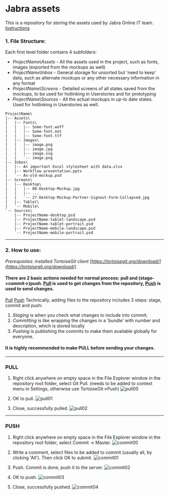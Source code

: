 # Jabra assets

This is a repository for storing the assets used by Jabra Online IT team. 
[Instructions](#how-to-use)

### 1. File Structure:

Each first level folder contains 4 subfolders:
+ *ProjectName\Assets* - All the assets used in the project, such as fonts, images (exported from the mockups as well)
+ *ProjectName\Inbox* - General storage for unsorted but 'need to keep' data, such as alternate mockups or any other necessary information in any format
+ *ProjectName\Screens* - Detailed screens of all states saved from the mockups, to be used for hotlinking in Userstories and for prototyping
+ *ProjectName\Sources* - All the actual mockups in up-to date states. Used for hotlinking in Userstories as well.

```
ProjectName\
|-- Assets\
|   |-- Fonts\
|   |   |-- Some-font.woff
|   |   |-- Some-font.eot
|   |   |-- Some-font.ttf
|   |-- Images\
|   |   |-- image.png
|   |   |-- image.jpg
|   |   |-- image.svg
|   |   `-- image.png
|-- Inbox\
|   |-- An important Excel stylesheet with data.xlsx
|   |-- Workflow presentation.pptx
|   `-- An-old-mockup.psd
|-- Screens\
|   |-- Desktop\
|   |   |-- 00-Desktop-Mockup.jpg
|   |   |-- ...
|   |   `-- 27-Desktop-Mockup-Partner-Signout-Form-Collapsed.jpg
|   |-- Tablet\
|   `-- Mobile\
`-- Sources\
    |-- ProjectName-desktop.psd
    |-- ProjectName-tablet-landscape.psd
    |-- ProjectName-tablet-portrait.psd
    |-- ProjectName-mobile-landscape.psd
    `-- ProjectName-mobile-portrait.psd
```

-----------------------
### 2. How to use: 
[id]:how-to-use

*Prerequisites: installed TortoiseGit client [https://tortoisegit.org/download/](https://tortoisegit.org/download/)*

#### There are 2 basic actions needed for normal process: pull and (stage->commit->)push. [Pull](#pull) is used to get changes from the repository, [Push](#push) is used to send changes.
[Pull](#pull)
[Push](#push)
 Technically, adding files to the repository includes 3 steps: stage, commit and push:
 1. *Staging* is when you check what changes to include into commit;
 2. *Committing* is like wrapping the changes in a 'bundle' with number and description, which is stored locally
 3. *Pushing* is publishing the commits to make them available globally for everyone.

#### It is highly recommended to make PULL before sending your changes.

-----------------------

### PULL 
[id]:pull

1. Right click anywhere on empty space in the File Explorer window in the repository root folder, select Git Pull. (needs to be added to context menu in Settings, otherwise use TortoiseGit->Push)
![pull00](https://raw.githubusercontent.com/gunnzolder/gunnzolder.github.io/master/jabra-assets-description/.images/pull-00-context-menu.png?raw)

2. OK to pull.
![pull01](https://raw.githubusercontent.com/gunnzolder/gunnzolder.github.io/master/jabra-assets-description/.images/pull-01-pull.png?raw)

3. Close, successfully pulled.
![pull02](https://raw.githubusercontent.com/gunnzolder/gunnzolder.github.io/master/jabra-assets-description/.images/pull-02-success.png?raw)

-----------------------

### PUSH 
[id]:push

1. Right click anywhere on empty space in the File Explorer window in the repository root folder, select Commit -> Master.
![commit00](https://raw.githubusercontent.com/gunnzolder/gunnzolder.github.io/master/jabra-assets-description/.images/commit-00-context-menu.png?raw)

2. Write a comment, select files to be added to commit (usually all, by clicking 'All'). Then click OK to submit.
![commit01](https://raw.githubusercontent.com/gunnzolder/gunnzolder.github.io/master/jabra-assets-description/.images/commit-01-stage.png?raw)

3. Push. Commit is done, push it to the server.
![commit02](https://raw.githubusercontent.com/gunnzolder/gunnzolder.github.io/master/jabra-assets-description/.images/commit-02-commit.png?raw)

4. OK to push.
![commit03](https://raw.githubusercontent.com/gunnzolder/gunnzolder.github.io/master/jabra-assets-description/.images/commit-03-push.png?raw)

5. Close, successfully pushed.
![commit04](https://raw.githubusercontent.com/gunnzolder/gunnzolder.github.io/master/jabra-assets-description/.images/commit-04-success.png?raw)

